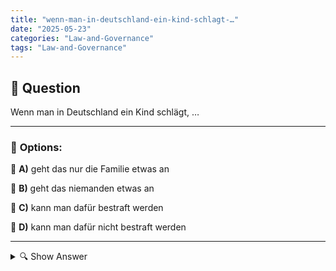 ```yaml
---
title: "wenn-man-in-deutschland-ein-kind-schlagt-…"
date: "2025-05-23"
categories: "Law-and-Governance"
tags: "Law-and-Governance"
---
```


## 📌 **Question**

Wenn man in Deutschland ein Kind schlägt, …



---

### 📝 **Options:**

🔘 **A)** geht das nur die Familie etwas an

🔘 **B)** geht das niemanden etwas an

🔘 **C)** kann man dafür bestraft werden

🔘 **D)** kann man dafür nicht bestraft werden

---

<details>
  <summary>🔍 Show Answer</summary>

  <p>
💡  <b>Correct Answer:</b>  c
  </p>
  <p>
    📖<b>Explanation:</b>
    Im Kontext des Schutzes von Kindern und der Rechte in Deutschland ist Gewalt gegen Kinder, einschließlich körperlicher Misshandlung, nach dem Gesetz verboten. Das Bürgerliche Gesetzbuch (BGB) und das Grundgesetz gewährleisten das Recht auf eine gewaltfreie Erziehung. Zudem stellt das Strafgesetzbuch (StGB) klar, dass körperliche Züchtigung rechtliche Konsequenzen nach sich ziehen kann. Institutionen wie Jugendämter und die Polizei sind in Fällen von Kindesmisshandlung involviert, um das Wohlergehen des Kindes sicherzustellen und entsprechende Maßnahmen gegen die Täter zu ergreifen. Daher hat Kindeswohl höchste Priorität und Misshandlung kann strafrechtlich verfolgt werden.
  </p>
</details>
